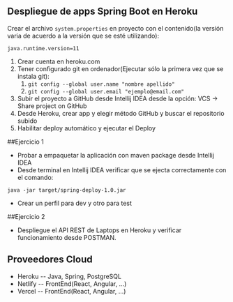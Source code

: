 ## Despliegue de apps Spring Boot en Heroku

Crear el archivo `system.properties` en proyecto con el contenido(la versión varia de acuerdo a la versión que se esté utilizando):
```
java.runtime.version=11 
```

1. Crear cuenta en heroku.com
2. Tener configurado git en ordenador(Ejecutar sólo la primera vez que se instala git):
   1. `git config --global user.name "nombre apellido"`
   2. `git config --global user.email "ejemplo@email.com"`
3. Subir el proyecto a GitHub desde Intellij IDEA desde la opción: VCS -> Share project on GitHub
4. Desde Heroku, crear app y elegir método GitHub y buscar el repositorio subido
5. Habilitar deploy automático y ejecutar el Deploy

##Ejercicio 1
* Probar a empaquetar la aplicación con maven package desde Intellij IDEA
* Desde terminal en Intellij IDEA verificar que se ejecta correctamente con el comando:
```
java -jar target/spring-deploy-1.0.jar
```
* Crear un perfil para dev y otro para test

##Ejercicio 2

* Despliegue el API REST de Laptops en Heroku y verificar funcionamiento desde POSTMAN.

## Proveedores Cloud
* Heroku -- Java, Spring, PostgreSQL
* Netlify -- FrontEnd(React, Angular, ...)
* Vercel -- FrontEnd(React, Angular, ...)